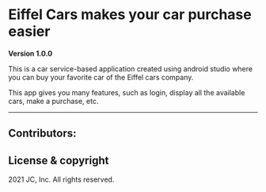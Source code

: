 # Eiffel Cars makes your car purchase easier 

**Version 1.0.0** 

This is a car service-based application created using android studio where you can buy your favorite car of the Eiffel cars company. 

This app gives you many features, such as login, display all the available cars, make a purchase, etc.

---

## Contributors: 

## License & copyright 
2021 JC, Inc. All rights reserved. 
